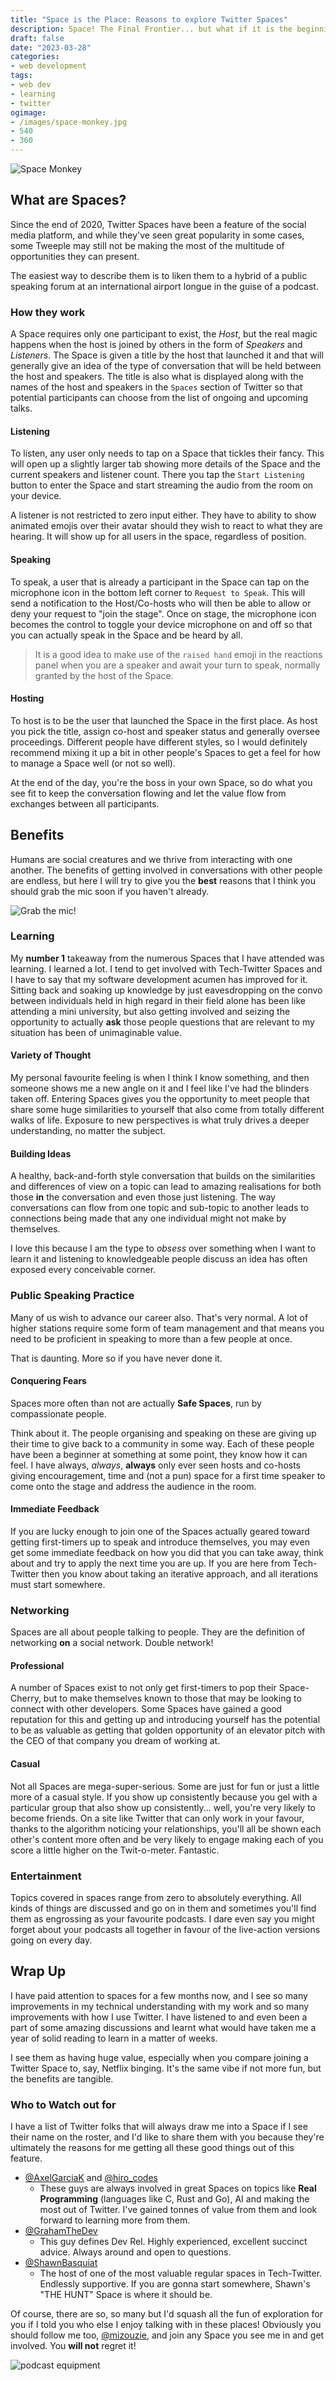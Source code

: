 ```yaml
---
title: "Space is the Place: Reasons to explore Twitter Spaces"
description: Space! The Final Frontier... but what if it is the beginning? Twitter spaces are a great way to meet and trade ideas with people from across the globe from the comfort of your sofa!
draft: false
date: "2023-03-28"
categories:
- web development
tags:
- web dev
- learning
- twitter
ogimage:
- /images/space-monkey.jpg
- 540
- 360
---
```


![Space Monkey](/images/space-monkey.jpg)

## What are Spaces?

Since the end of 2020, Twitter Spaces have been a feature of the social media platform, and while they've seen great popularity in some cases, some Tweeple may still not be making the most of the multitude of opportunities they can present.

The easiest way to describe them is to liken them to a hybrid of a public speaking forum at an international airport longue in the guise of a podcast.

### How they work

A Space requires only one participant to exist, the _Host_, but the real magic happens when the host is joined by others in the form of _Speakers_ and _Listeners_. The Space is given a title by the host that launched it and that will generally give an idea of the type of conversation that will be held between the host and speakers. The title is also what is displayed along with the names of the host and speakers in the `Spaces` section of Twitter so that potential participants can choose from the list of ongoing and upcoming talks.

#### Listening

To listen, any user only needs to tap on a Space that tickles their fancy. This will open up a slightly larger tab showing more details of the Space and the current speakers and listener count. There you tap the `Start Listening` button to enter the Space and start streaming the audio from the room on your device.

A listener is not restricted to zero input either. They have to ability to show animated emojis over their avatar should they wish to react to what they are hearing. It will show up for all users in the space, regardless of position.

#### Speaking

To speak, a user that is already a participant in the Space can tap on the microphone icon in the bottom left corner to `Request to Speak`. This will send a notification to the Host/Co-hosts who will then be able to allow or deny your request to "join the stage". Once on stage, the microphone icon becomes the control to toggle your device microphone on and off so that you can actually speak in the Space and be heard by all.

> It is a good idea to make use of the `raised hand` emoji in the reactions panel when you are a speaker and await your turn to speak, normally granted by the host of the Space.

#### Hosting

To host is to be the user that launched the Space in the first place. As host you pick the title, assign co-host and speaker status and generally oversee proceedings. Different people have different styles, so I would definitely recommend mixing it up a bit in other people's Spaces to get a feel for how to manage a Space well (or not so well).

At the end of the day, you're the boss in your own Space, so do what you see fit to keep the conversation flowing and let the value flow from exchanges between all participants.

## Benefits

Humans are social creatures and we thrive from interacting with one another. The benefits of getting involved in conversations with other people are endless, but here I will try to give you the **best** reasons that I think you should grab the mic soon if you haven't already.

![Grab the mic!](/images/grab-the-mic.jpg)

### Learning

My **number 1** takeaway from the numerous Spaces that I have attended was learning. I learned a lot. I tend to get involved with Tech-Twitter Spaces and I have to say that my software development acumen has improved for it. Sitting back and soaking up knowledge by just eavesdropping on the convo between individuals held in high regard in their field alone has been like attending a mini university, but also getting involved and seizing the opportunity to actually **ask** those people questions that are relevant to my situation has been of unimaginable value.

#### Variety of Thought

My personal favourite feeling is when I think I know something, and then someone shows me a new angle on it and I feel like I've had the blinders taken off. Entering Spaces gives you the opportunity to meet people that share some huge similarities to yourself that also come from totally different walks of life. Exposure to new perspectives is what truly drives a deeper understanding, no matter the subject.

#### Building Ideas

A healthy, back-and-forth style conversation that builds on the similarities and differences of view on a topic can lead to amazing realisations for both those **in** the conversation and even those just listening. The way conversations can flow from one topic and sub-topic to another leads to connections being made that any one individual might not make by themselves.

I love this because I am the type to _obsess_ over something when I want to learn it and listening to knowledgeable people discuss an idea has often exposed every conceivable corner.

### Public Speaking Practice

Many of us wish to advance our career also. That's very normal. A lot of higher stations require some form of team management and that means you need to be proficient in speaking to more than a few people at once.

That is daunting. More so if you have never done it.

#### Conquering Fears

Spaces more often than not are actually **Safe Spaces**, run by compassionate people.

Think about it. The people organising and speaking on these are giving up their time to give back to a community in some way. Each of these people have been a beginner at something at some point, they know how it can feel. I have always, _always_, **always** only ever seen hosts and co-hosts giving encouragement, time and (not a pun) space for a first time speaker to come onto the stage and address the audience in the room.

#### Immediate Feedback

If you are lucky enough to join one of the Spaces actually geared toward getting first-timers up to speak and introduce themselves, you may even get some immediate feedback on how you did that you can take away, think about and try to apply the next time you are up. If you are here from Tech-Twitter then you know about taking an iterative approach, and all iterations must start somewhere.

### Networking

Spaces are all about people talking to people. They are the definition of networking **on** a social network. Double network!

#### Professional

A number of Spaces exist to not only get first-timers to pop their Space-Cherry, but to make themselves known to those that may be looking to connect with other developers. Some Spaces have gained a good reputation for this and getting up and introducing yourself has the potential to be as valuable as getting that golden opportunity of an elevator pitch with the CEO of that company you dream of working at.

#### Casual

Not all Spaces are mega-super-serious. Some are just for fun or just a little more of a casual style. If you show up consistently because you gel with a particular group that also show up consistently... well, you're very likely to become friends. On a site like Twitter that can only work in your favour, thanks to the algorithm noticing your relationships, you'll all be shown each other's content more often and be very likely to engage making each of you score a little higher on the Twit-o-meter. Fantastic.

### Entertainment

Topics covered in spaces range from zero to absolutely everything. All kinds of things are discussed and go on in them and sometimes you'll find them as engrossing as your favourite podcasts. I dare even say you might forget about your podcasts all together in favour of the live-action versions going on every day.

## Wrap Up

I have paid attention to spaces for a few months now, and I see so many improvements in my technical understanding with my work and so many improvements with how I use Twitter. I have listened to and even been a part of some amazing discussions and learnt what would have taken me a year of solid reading to learn in a matter of weeks.

I see them as having huge value, especially when you compare joining a Twitter Space to, say, Netflix binging. It's the same vibe if not more fun, but the benefits are tangible.

### Who to Watch out for

I have a list of Twitter folks that will always draw me into a Space if I see their name on the roster, and I'd like to share them with you because they're ultimately the reasons for me getting all these good things out of this feature.

- [@AxelGarciaK](https://twitter.com/AxelGarciaK) and [@hiro_codes](https://twitter.com/hiro_codes)
    - These guys are always involved in great Spaces on topics like **Real Programming** (languages like C, Rust and Go), AI and making the most out of Twitter. I've gained tonnes of value from them and look forward to learning more from them.
- [@GrahamTheDev](https://twitter.com/GrahamTheDev)
    - This guy defines Dev Rel. Highly experienced, excellent succinct advice. Always around and open to questions.
- [@ShawnBasquiat](https://twitter.com/ShawnBasquiat)
    - The host of one of the most valuable regular spaces in Tech-Twitter. Endlessly supportive. If you are gonna start somewhere, Shawn's "THE HUNT" Space is where it should be.

Of course, there are so, so many but I'd squash all the fun of exploration for you if I told you who else I enjoy talking with in these places! Obviously you should follow me too, [@mizouzie](https://twitter.com/mizouzie), and join any Space you see me in and get involved. You **will not** regret it!

![podcast equipment](/images/mic-and-headphones.jpg)